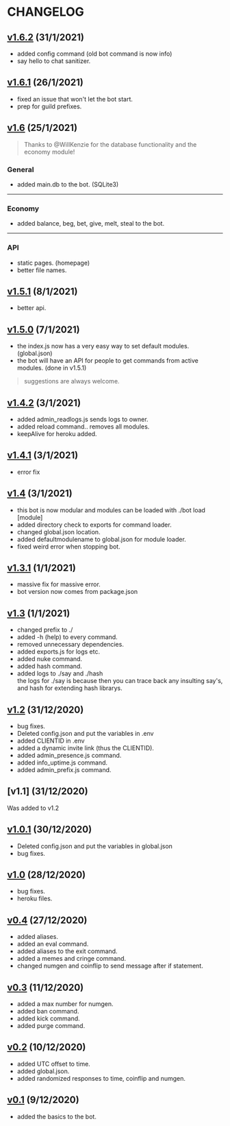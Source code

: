 # CHANGELOG

## [v1.6.2](https://github.com/codeducks/xbot/releases/tag/v1.6.2) (31/1/2021)

* added config command (old bot command is now info)
* say hello to chat sanitizer.


## [v1.6.1](https://github.com/codeducks/xbot/releases/tag/v1.6.1) (26/1/2021)

* fixed an issue that won't let the bot start.
* prep for guild prefixes.

## [v1.6](https://github.com/codeducks/xbot/releases/tag/v1.6) (25/1/2021)

> Thanks to @WillKenzie for the database functionality and the economy module!

### General

+ added main.db to the bot. (SQLite3)

---

### Economy
  
+ added balance, beg, bet, give, melt, steal to the bot.

---

### API  
  
+ static pages. (homepage)
+ better file names.

## [v1.5.1](https://github.com/codeducks/xbot/releases/tag/v1.5.1) (8/1/2021)

+ better api.

## [v1.5.0](https://github.com/codeducks/xbot/releases/tag/v1.5) (7/1/2021)

+ the index.js now has a very easy way to set default modules. (global.json)
+ the bot will have an API for people to get commands from active modules. (done in v1.5.1)

> suggestions are always welcome.

## [v1.4.2](https://github.com/codeducks/xBOT/releases/tag/v1.4) (3/1/2021)

+ added admin_readlogs.js sends logs to owner.
+ added reload command.. removes all modules.
+ keepAlive for heroku added.

## [v1.4.1](https://github.com/codeducks/xBOT/releases/tag/v1.4.1) (3/1/2021)

+ error fix

## [v1.4](https://github.com/codeducks/xBOT/releases/tag/v1.4) (3/1/2021)

+ this bot is now modular and modules can be loaded with ./bot load [module]
+ added directory check to exports for command loader.
+ changed global.json location.
+ added defaultmodulename to global.json for module loader.
+ fixed weird error when stopping bot.

## [v1.3.1](https://github.com/codeducks/xBOT/releases/tag/v1.3.1) (1/1/2021)

+ massive fix for massive error.
+ bot version now comes from package.json

## [v1.3](https://github.com/codeducks/xBOT/releases/tag/v1.3) (1/1/2021)

+ changed prefix to ./
+ added -h (help) to every command.
+ removed unnecessary dependencies.
+ added exports.js for logs etc.
+ added nuke command.
+ added hash command.
+ added logs to ./say and ./hash  
the logs for ./say is because then you can trace back any insulting say's, and hash for extending hash librarys.  

## [v1.2](https://github.com/codeducks/xBOT/releases/tag/v1.2) (31/12/2020)    
  
+ bug fixes.  
+ Deleted config.json and put the variables in .env
+ added CLIENTID in .env
+ added a dynamic invite link (thus the CLIENTID).
+ added admin_presence.js command.
+ added info_uptime.js command.
+ added admin_prefix.js command.

## [v1.1] (31/12/2020)

Was added to v1.2

## [v1.0.1](https://github.com/codeducks/xBOT/releases/tag/v1.0.1) (30/12/2020)    

+ Deleted config.json and put the variables in global.json
+ bug fixes.

## [v1.0](https://github.com/codeducks/xBOT/releases/tag/v1.0) (28/12/2020)
+ bug fixes.
+ heroku files.

## [v0.4](https://github.com/codeducks/xBOT/releases/tag/v0.4) (27/12/2020)
+ added aliases.
+ added an eval command.
+ added aliases to the exit command.
+ added a memes and cringe command.
+ changed numgen and coinflip to send message after if statement.

## [v0.3](https://github.com/codeducks/xBOT/releases/tag/v0.3) (11/12/2020)

+ added a max number for numgen.
+ added ban command.
+ added kick command.
+ added purge command.

## [v0.2](https://github.com/codeducks/xBOT/releases/tag/v0.2) (10/12/2020)

+ added UTC offset to time.
+ added global.json.
+ added randomized responses to time, coinflip and numgen.

## [v0.1](https://github.com/codeducks/xBOT/releases/tag/v0.1) (9/12/2020)

+ added the basics to the bot.
